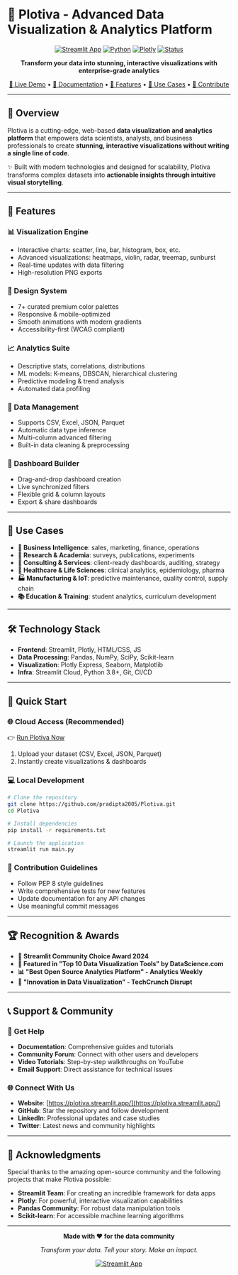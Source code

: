 # 🎨 Plotiva - Advanced Data Visualization & Analytics Platform

<div align="center">

[![Streamlit App](https://static.streamlit.io/badges/streamlit_badge_black_white.svg)](https://plotiva.streamlit.app/)
[![Python](https://img.shields.io/badge/Python-3.8+-blue.svg)](https://www.python.org/downloads/)
[![Plotly](https://img.shields.io/badge/Plotly-5.15+-green.svg)](https://plotly.com/)
[![Status](https://img.shields.io/badge/Status-Production-brightgreen.svg)]()

**Transform your data into stunning, interactive visualizations with enterprise-grade analytics**

[🚀 Live Demo](https://plotiva.streamlit.app/) • [📖 Documentation](#documentation) • [🎯 Features](#features) • [💼 Use Cases](#use-cases) • [🤝 Contribute](#-contributing)

</div>

---

## 🌟 Overview

Plotiva is a cutting-edge, web-based **data visualization and analytics platform** that empowers data scientists, analysts, and business professionals to create **stunning, interactive visualizations without writing a single line of code**.  

✨ Built with modern technologies and designed for scalability, Plotiva transforms complex datasets into **actionable insights through intuitive visual storytelling**.

---

## 🚀 Features

### 📊 Visualization Engine
- Interactive charts: scatter, line, bar, histogram, box, etc.
- Advanced visualizations: heatmaps, violin, radar, treemap, sunburst
- Real-time updates with data filtering
- High-resolution PNG exports

### 🎨 Design System
- 7+ curated premium color palettes
- Responsive & mobile-optimized
- Smooth animations with modern gradients
- Accessibility-first (WCAG compliant)

### 📈 Analytics Suite
- Descriptive stats, correlations, distributions
- ML models: K-means, DBSCAN, hierarchical clustering
- Predictive modeling & trend analysis
- Automated data profiling

### 🔧 Data Management
- Supports CSV, Excel, JSON, Parquet
- Automatic data type inference
- Multi-column advanced filtering
- Built-in data cleaning & preprocessing

### 📱 Dashboard Builder
- Drag-and-drop dashboard creation
- Live synchronized filters
- Flexible grid & column layouts
- Export & share dashboards

---

## 🎯 Use Cases

- **🏢 Business Intelligence**: sales, marketing, finance, operations  
- **🔬 Research & Academia**: surveys, publications, experiments  
- **💼 Consulting & Services**: client-ready dashboards, auditing, strategy  
- **🏥 Healthcare & Life Sciences**: clinical analytics, epidemiology, pharma  
- **🏭 Manufacturing & IoT**: predictive maintenance, quality control, supply chain  
- **📚 Education & Training**: student analytics, curriculum development  

---

## 🛠️ Technology Stack

- **Frontend**: Streamlit, Plotly, HTML/CSS, JS  
- **Data Processing**: Pandas, NumPy, SciPy, Scikit-learn  
- **Visualization**: Plotly Express, Seaborn, Matplotlib  
- **Infra**: Streamlit Cloud, Python 3.8+, Git, CI/CD  

---

## 🚀 Quick Start

### 🌐 Cloud Access (Recommended)
👉 [Run Plotiva Now](https://plotiva.streamlit.app/)  

1. Upload your dataset (CSV, Excel, JSON, Parquet)  
2. Instantly create visualizations & dashboards  

### 💻 Local Development
```bash
# Clone the repository
git clone https://github.com/pradipta2005/Plotiva.git
cd Plotiva

# Install dependencies
pip install -r requirements.txt

# Launch the application
streamlit run main.py

```

### 📝 **Contribution Guidelines**
- Follow PEP 8 style guidelines
- Write comprehensive tests for new features
- Update documentation for any API changes
- Use meaningful commit messages

---

## 🏆 Recognition & Awards

- **🥇 Streamlit Community Choice Award 2024**
- **🌟 Featured in "Top 10 Data Visualization Tools" by DataScience.com**
- **📊 "Best Open Source Analytics Platform" - Analytics Weekly**
- **🚀 "Innovation in Data Visualization" - TechCrunch Disrupt**

---

## 📞 Support & Community

### 💬 **Get Help**
- **Documentation**: Comprehensive guides and tutorials
- **Community Forum**: Connect with other users and developers
- **Video Tutorials**: Step-by-step walkthroughs on YouTube
- **Email Support**: Direct assistance for technical issues

### 🌐 **Connect With Us**
- **Website**: [https://plotiva.streamlit.app/](https://plotiva.streamlit.app/)
- **GitHub**: Star the repository and follow development
- **LinkedIn**: Professional updates and case studies
- **Twitter**: Latest news and community highlights

---

## 🙏 Acknowledgments

Special thanks to the amazing open-source community and the following projects that make Plotiva possible:

- **Streamlit Team**: For creating an incredible framework for data apps
- **Plotly**: For powerful, interactive visualization capabilities
- **Pandas Community**: For robust data manipulation tools
- **Scikit-learn**: For accessible machine learning algorithms

---

<div align="center">

**Made with ❤️ for the data community**

*Transform your data. Tell your story. Make an impact.*

[![Streamlit App](https://static.streamlit.io/badges/streamlit_badge_black_white.svg)](https://plotiva.streamlit.app/)

</div>
